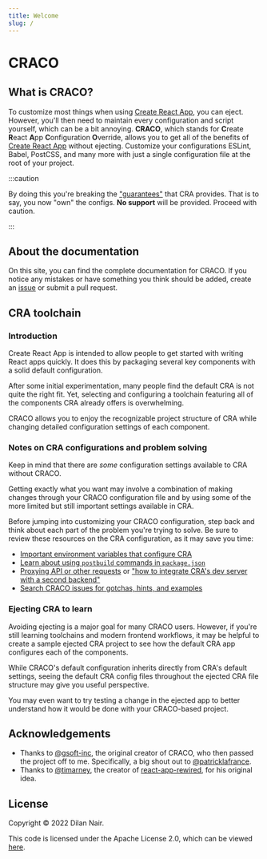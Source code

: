 ```yaml
---
title: Welcome
slug: /
---
```


# CRACO

## What is CRACO?

To customize most things when using [Create React App](https://create-react-app.dev), you can eject. However, you'll then need to maintain every configuration and script yourself, which can be a bit annoying. **CRACO**, which stands for **C**reate **R**eact **A**pp **C**onfiguration **O**verride, allows you to get all of the benefits of [Create React App](https://create-react-app.dev) without ejecting. Customize your configurations ESLint, Babel, PostCSS, and many more with just a single configuration file at the root of your project.

:::caution

By doing this you're breaking the ["guarantees"](https://github.com/facebookincubator/create-react-app/issues/99#issuecomment-234657710) that CRA provides. That is to say, you now "own" the configs. **No support** will be provided. Proceed with caution.

:::

## About the documentation

On this site, you can find the complete documentation for CRACO. If you notice any mistakes or have something you think should be added, create an [issue](https://github.com/dilanx/craco/issues) or submit a pull request.

## CRA toolchain

### Introduction

Create React App is intended to allow people to get started with writing React apps quickly. It does this by packaging several key components with a solid default configuration.

After some initial experimentation, many people find the default CRA is not quite the right fit. Yet, selecting and configuring a toolchain featuring all of the components CRA already offers is overwhelming.

CRACO allows you to enjoy the recognizable project structure of CRA while changing detailed configuration settings of each component.

### Notes on CRA configurations and problem solving

Keep in mind that there are _some_ configuration settings available to CRA without CRACO.

Getting exactly what you want may involve a combination of making changes through your CRACO configuration file and by using some of the more limited but still important settings available in CRA.

Before jumping into customizing your CRACO configuration, step back and think about each part of the problem you're trying to solve. Be sure to review these resources on the CRA configuration, as it may save you time:

- [Important environment variables that configure CRA](https://create-react-app.dev/docs/advanced-configuration/)
- [Learn about using `postbuild` commands in `package.json`](https://stackoverflow.com/questions/41495658/use-custom-build-output-folder-when-using-create-react-app/51818028#51818028)
- [Proxying API or other requests](https://create-react-app.dev/docs/proxying-api-requests-in-development/) or ["how to integrate CRA's dev server with a second backend"](https://github.com/facebook/create-react-app/issues/147)
- [Search CRACO issues for gotchas, hints, and examples](https://github.com/dilanx/craco/issues?q=is%3Aissue+sort%3Aupdated-desc)

### Ejecting CRA to learn

Avoiding ejecting is a major goal for many CRACO users. However, if you're still learning toolchains and modern frontend workflows, it may be helpful to create a sample ejected CRA project to see how the default CRA app configures each of the components.

While CRACO's default configuration inherits directly from CRA's default settings, seeing the default CRA config files throughout the ejected CRA file structure may give you useful perspective.

You may even want to try testing a change in the ejected app to better understand how it would be done with your CRACO-based project.

## Acknowledgements

- Thanks to [@gsoft-inc](https://github.com/gsoft-inc), the original creator of CRACO, who then passed the project off to me. Specifically, a big shout out to [@patricklafrance](https://github.com/patricklafrance).
- Thanks to [@timarney](https://github.com/timarney), the creator of [react-app-rewired](https://github.com/timarney/react-app-rewired), for his original idea.

## License

Copyright © 2022 Dilan Nair.

This code is licensed under the Apache License 2.0, which can be viewed [here](https://github.com/dilanx/craco/blob/main/packages/craco/LICENSE).
